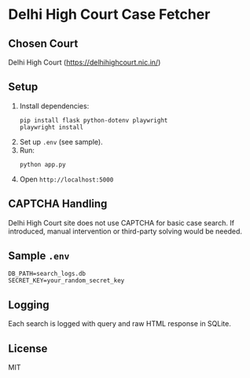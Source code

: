 # Delhi High Court Case Fetcher

## Chosen Court
Delhi High Court (https://delhihighcourt.nic.in/)

## Setup

1. Install dependencies:
   ```
   pip install flask python-dotenv playwright
   playwright install
   ```
2. Set up `.env` (see sample).
3. Run:
   ```
   python app.py
   ```
4. Open `http://localhost:5000`

## CAPTCHA Handling
Delhi High Court site does not use CAPTCHA for basic case search. If introduced, manual intervention or third-party solving would be needed.

## Sample `.env`
```
DB_PATH=search_logs.db
SECRET_KEY=your_random_secret_key
```

## Logging
Each search is logged with query and raw HTML response in SQLite.

## License
MIT
